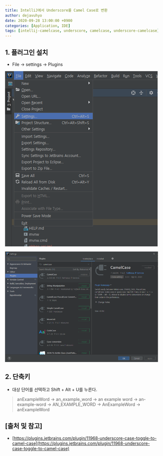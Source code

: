 ```yaml
---
title: IntelliJ에서 Underscore를 Camel Case로 변환
author: dejavuhyo
date: 2020-09-28 13:00:00 +0900
categories: [Application, IDE]
tags: [intellij-camelcase, underscore, camelcase, underscore-camelcase]
---
```


## 1. 플러그인 설치

* File → settings → Plugins

![img001](/assets/img/2020-09-28-intellij-underscore-case-toggle-to-camel-case/img001.png)

![img002](/assets/img/2020-09-28-intellij-underscore-case-toggle-to-camel-case/img002.png)

## 2. 단축키

* 대상 단어를 선택하고 Shift + Alt + U를 누른다.

> anExampleWord → an_example_word → an example word → an-example-word → AN_EXAMPLE_WORD → AnExampleWord → anExampleWord

## [출처 및 참고]
* [https://plugins.jetbrains.com/plugin/11968-underscore-case-toggle-to-camel-case](https://plugins.jetbrains.com/plugin/11968-underscore-case-toggle-to-camel-case)
